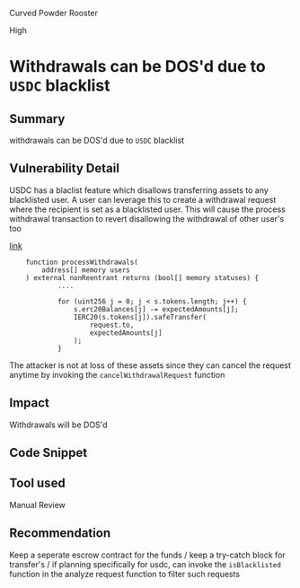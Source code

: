 Curved Powder Rooster

High

# Withdrawals can be DOS'd due to `USDC` blacklist

## Summary
withdrawals can be DOS'd due to `USDC` blacklist

## Vulnerability Detail
USDC has a blaclist feature which disallows transferring assets to any blacklisted user. A user can leverage this to create a withdrawal request where the recipient is set as a blacklisted user. This will cause the process withdrawal transaction to revert disallowing the withdrawal of other user's too

[link](https://github.com/sherlock-audit/2024-06-mellow/blob/26aa0445ec405a4ad637bddeeedec4efe1eba8d2/mellow-lrt/src/Vault.sol#L560-L566)
```solidity
    function processWithdrawals(
        address[] memory users
    ) external nonReentrant returns (bool[] memory statuses) {
            ....

            for (uint256 j = 0; j < s.tokens.length; j++) {
                s.erc20Balances[j] -= expectedAmounts[j];
                IERC20(s.tokens[j]).safeTransfer(
                    request.to,
                    expectedAmounts[j]
                );
            }
```

The attacker is not at loss of these assets since they can cancel the request anytime by invoking the `cancelWithdrawalRequest` function

## Impact
Withdrawals will be DOS'd

## Code Snippet

## Tool used
Manual Review

## Recommendation
Keep a seperate escrow contract for the funds / keep a try-catch block for transfer's / if planning specifically for usdc, can invoke the `isBlacklisted` function in the analyze request function to filter such requests  